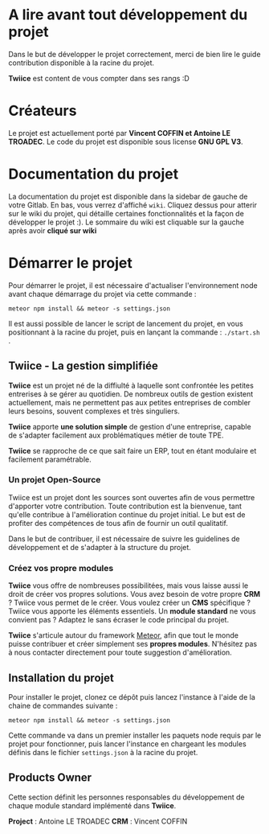 # A lire avant tout développement du projet

Dans le but de développer le projet correctement, merci de bien lire le guide 
contribution disponible à la racine du projet. 

**Twiice** est content de vous compter dans ses rangs :D

# Créateurs

Le projet est actuellement porté par **Vincent COFFIN et Antoine LE TROADEC**. Le code du projet est disponible sous 
license **GNU GPL V3**.

# Documentation du projet

La documentation du projet est disponible dans la sidebar de gauche de votre 
Gitlab. En bas, vous verrez d'affiché `wiki`. Cliquez dessus pour atterir sur 
le wiki du projet, qui détaille certaines fonctionnalités et la façon de 
développer le projet :). Le sommaire du wiki est cliquable sur la gauche après 
avoir **cliqué sur wiki**

# Démarrer le projet

Pour démarrer le projet, il est nécessaire d'actualiser l'environnement node avant chaque
démarrage du projet via cette commande :

`meteor npm install && meteor -s settings.json`

Il est aussi possible de lancer le script de lancement du projet, en vous positionnant à la racine du projet, puis en
lançant la commande : `./start.sh` .

## Twiice - La gestion simplifiée

**Twiice** est un projet né de la diffiulté à laquelle sont confrontée les petites 
entrerises à se gérer au quotidien. De nombreux outils de gestion existent
actuellement, mais ne permettent pas aux petites entreprises de combler leurs 
besoins, souvent complexes et très singuliers.

**Twiice** apporte **une solution simple** de gestion d'une entreprise, capable de 
s'adapter facilement aux problématiques métier de toute TPE.

**Twiice** se rapproche de ce que sait faire un ERP, tout en étant modulaire
et facilement paramétrable.

### Un projet Open-Source

Twiice est un projet dont les sources sont ouvertes afin de vous permettre d'apporter votre contribution.
Toute contribution est la bienvenue, tant qu'elle contribue à l'amélioration continue du projet initial. Le but est
de profiter des compétences de tous afin de fournir un outil qualitatif. 

Dans le but de contribuer, il est nécessaire de suivre les guidelines de développement et de s'adapter à la structure
du projet.

### Créez vos propre modules

**Twiice** vous offre de nombreuses possibilitées, mais vous laisse aussi le droit de créer vos propres solutions. 
Vous avez besoin de votre propre **CRM** ? Twiice vous permet de le créer. Vous voulez créer un **CMS** spécifique ?
Twiice vous apporte les éléments essentiels. Un **module standard** ne vous convient pas ? Adaptez le sans écraser le
code principal du projet. 

**Twiice** s'articule autour du framework [Meteor](https://www.meteor.com/), afin que tout le monde puisse contribuer
et créer simplement ses **propres modules**. N'hésitez pas à nous contacter directement pour toute suggestion
d'amélioration.


## Installation du projet

Pour installer le projet, clonez ce dépôt puis lancez l'instance à l'aide de la
chaine de commandes suivante : 

`meteor npm install && meteor -s settings.json`

Cette commande va dans un premier installer les paquets node requis par le 
projet pour fonctionner, puis lancer l'instance en chargeant les modules
définis dans le fichier `settings.json` à la racine du projet. 


## Products Owner 

Cette section définit les personnes responsables du développement de chaque module standard implémenté dans **Twiice**.

**Project** : Antoine LE TROADEC
**CRM** : Vincent COFFIN
